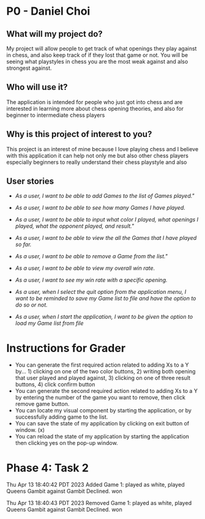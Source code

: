# P0 - Daniel Choi 

## **What will my project do?**
My project will allow people to get track of what openings they play against in chess, and also keep track of if they 
lost that game or not. You will be seeing what playstyles in chess you are the most weak against and also strongest against.


## **Who will use it?**
The application is intended for people who just got into chess and are interested in learning more about chess opening 
theories, and also for beginner to intermediate chess players

## **Why is this project of interest to you?**
This project is an interest of mine because I love playing chess and I believe with this application it can help not
only me but also other chess players especially beginners to really understand their chess playstyle and also 


## User stories

- *As a user, I want to be able to add Games to the list of Games played."*
- *As a user, I want to be able to see how many Games I have played.*
- *As a user, I want to be able to input what color I played, what openings I played, what the opponent played, and result."*
- *As a user, I want to be able to view the all the Games that I have played so far.*
- *As a user, I want to be able to remove a Game from the list."*
- *As a user, I want to be able to view my overall win rate.*
- *As a user, I want to see my win rate with a specific opening.*

- *As a user, when I select the quit option from the application menu, I want to be reminded to save my Game list to file and have the option to do so or not.*
- *As a user, when I start the application, I want to be given the option to load my Game list from file*


# Instructions for Grader

- You can generate the first required action related to adding Xs to a Y by... 1) clicking on one of the two color 
buttons, 2) writing both opening that user played and played against, 3) clicking on one of three result buttons, 4) 
click confirm button
- You can generate the second required action related to adding Xs to a Y by entering the number of the game you want 
to remove, then click remove game button.
- You can locate my visual component by starting the application, or by successfully adding game to the list.
- You can save the state of my application by clicking on exit button of window. (x)
- You can reload the state of my application by starting the application then clicking yes on the pop-up window.


# Phase 4: Task 2

Thu Apr 13 18:40:42 PDT 2023
Added Game 1: played as white, played Queens Gambit against Gambit Declined. won


Thu Apr 13 18:40:43 PDT 2023
Removed Game 1: played as white, played Queens Gambit against Gambit Declined. won
